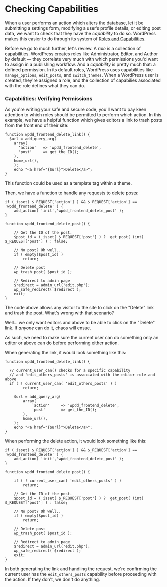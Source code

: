 Checking Capabilities
=====================

When a user performs an action which alters the database, let it be submitting a settings form, modifying a user’s profile details, or editing post data, we want to check that they have the *capability* to do so. WordPress makes this easier to do through its system of [Roles and Capabilities](https://codex.wordpress.org/Roles_and_Capabilities).

Before we go to much further, let's review. A *role* is a collection of capabilities. WordPress creates roles like Administrator, Editor, and Author by default — they correlate very much with which permissions you'd want to assign in a publishing workflow. And a *capability* is pretty much that: a defined permission. In its default roles, WordPress uses capabilities like `manage_options`, `edit_posts`, and `switch_themes`. When a WordPress user is created, they're assigned a role, and the collection of capabilies associated with the role defines what they can do.

### Capabilities: Verifying Permissions

As you're writing your safe and secure code, you'll want to pay keen attention to which roles should be permitted to perform which action. In this example, we have a helpful function which gives editors a link to trash posts from the front end of their site:

```
function wpdd_frontend_delete_link() {
  $url = add_query_arg(
    array(
      'action'   => 'wpdd_frontend_delete',
      'post'     => get_the_ID();
    ),
    home_url(),
	);
	echo "<a href="{$url}">Delete</a>";
}
```

This function could be used as a template tag within a theme.

Then, we have a function to handle any requests to delete posts:

```
if ( isset( $_REQUEST['action'] ) && $_REQUEST['action'] == 'wpdd_frontend_delete' ) {
	add_action( 'init','wpdd_frontend_delete_post' );
}

function wpdd_frontend_delete_post() {

	// Get the ID of the post.
	$post_id = ( isset( $_REQUEST['post'] ) ?  get_post( (int) $_REQUEST['post'] ) : false;

	// No post? Oh well..
	if ( empty($post_id) )
		return;

	// Delete post
	wp_trash_post( $post_id );

	// Redirect to admin page
	$redirect = admin_url('edit.php');
	wp_safe_redirect( $redirect );
	exit;
}
```

The code above allows any visitor to the site to click on the "Delete" link and trash the post. What's wrong with that scenario?

Well... we only want editors and above to be able to click on the "Delete" link. If *anyone* can do it, chaos will ensue.

As such, we need to make sure the current user can do something only an editor or above can do before performing either action.

When generating the link, it would look something like this:

```
function wpdd_frontend_delete_link() {

  // current_user_can() checks for a specific capability
  // and 'edit_others_posts' is associated with the editor role and above
  if ( ! current_user_can( 'edit_others_posts' ) )
		return;

	$url = add_query_arg(
		array(
			'action'     => 'wpdd_frontend_delete',
			'post'       => get_the_ID();
		),
		home_url(),
	);
	echo "<a href="{$url}">Delete</a>";
}
```

When performing the delete action, it would look something like this:

```
if ( isset( $_REQUEST['action'] ) && $_REQUEST['action'] == 'wpdd_frontend_delete' ) {
	add_action( 'init','wpdd_frontend_delete_post' );
}

function wpdd_frontend_delete_post() {

	if ( ! current_user_can( 'edit_others_posts' ) )
		return;

	// Get the ID of the post.
	$post_id = ( isset( $_REQUEST['post'] ) ?  get_post( (int) $_REQUEST['post'] ) : false;

	// No post? Oh well..
	if ( empty($post_id) )
		return;

	// Delete post
	wp_trash_post( $post_id );

	// Redirect to admin page
	$redirect = admin_url('edit.php');
	wp_safe_redirect( $redirect );
	exit;
}
```

In both generating the link and handling the request, we're confirming the current user has the `edit_others_posts` capability before proceeding with the action. If they don't, we don't do anything.
